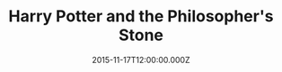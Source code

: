 ---
title: "Harry Potter and the Philosopher's Stone"
year: 2001
date: 2015-11-17T12:00:00.000Z
permalink: /almanac/movies/2015-11-17-harry-potter-and-the-philosophers-stone/index.html
rating: 3
---